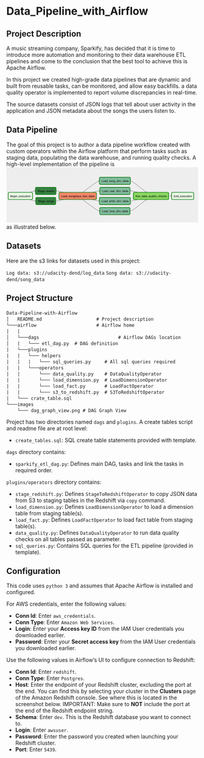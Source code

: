 # Data_Pipeline_with_Airflow

## Project Description

A music streaming company, Sparkify, has decided that it is time to introduce more automation and monitoring to their data warehouse ETL pipelines and come to the conclusion that the best tool to achieve this is Apache Airflow.


In this project we created high-grade data pipelines that are dynamic and built from reusable tasks, can be monitored, and allow easy backfills. a data quality operator is implemented to report volume discrepancies in real-time.

The source datasets consist of JSON logs that tell about user activity in the application and JSON metadata about the songs the users listen to.

## Data Pipeline

The goal of this project is to author a data pipeline workflow created with custom operators within the Airflow platform that perform tasks such as staging data, populating the data warehouse, and running quality checks. A high-level implementation of the pipeline is
![ERD image](/images/dag_graph_view.PNG) as illustrated below.

## Datasets
Here are the s3 links for datasets used in this project:

`Log data: s3://udacity-dend/log_data`
`Song data: s3://udacity-dend/song_data`

## Project Structure
```
Data-Pipeline-with-Airflow
│   README.md                    # Project description
└───airflow                      # Airflow home
|   |
│   └───dags                             # Airflow DAGs location
│   |   └─── etl_dag.py  # DAG definition
|   └───plugins
|   |   └─── helpers
|   |   |   └─── sql_queries.py     # All sql queries required
|   |   └───operators
|   |       └─── data_quality.py    # DataQualityOperator
|   |       └─── load_dimension.py  # LoadDimensionOperator
|   |       └─── load_fact.py       # LoadFactOperator
|   |       └─── s3_to_redshift.py  # S3ToRedshiftOperator
|   └─── crate_table.sql
└───images
    └─── dag_graph_view.png # DAG Graph View
```


Project has two directories named `dags` and `plugins`. A create tables script and readme file are at root level:
- `create_tables.sql`: SQL create table statements provided with template.

`dags` directory contains:
- `sparkify_etl_dag.py`: Defines main DAG, tasks and link the tasks in required order.

`plugins/operators` directory contains:
- `stage_redshift.py`: Defines `StageToRedshiftOperator` to copy JSON data from S3 to staging tables in the Redshift via `copy` command.
- `load_dimension.py`: Defines `LoadDimensionOperator` to load a dimension table from staging table(s).
- `load_fact.py`: Defines `LoadFactOperator` to load fact table from staging table(s).
- `data_quality.py`: Defines `DataQualityOperator` to run data quality checks on all tables passed as parameter.
- `sql_queries.py`: Contains SQL queries for the ETL pipeline (provided in template).

## Configuration

This code uses `python 3` and assumes that Apache Airflow is installed and configured.

For AWS credentials, enter the following values:
<ul>
<li><strong>Conn Id</strong>: Enter  <code>aws_credentials</code>.</li>
<li><strong>Conn Type</strong>: Enter  <code>Amazon Web Services</code>.</li>
<li><strong>Login</strong>: Enter your  <strong>Access key ID</strong>  from the IAM User credentials you downloaded earlier.</li>
<li><strong>Password</strong>: Enter your  <strong>Secret access key</strong>  from the IAM User credentials you downloaded earlier.</li>
</ul>

Use the following values in Airflow’s UI to configure connection to Redshift:
<ul>
<li><strong>Conn Id</strong>: Enter  <code>redshift</code>.</li>
<li><strong>Conn Type</strong>: Enter  <code>Postgres</code>.</li>
<li><strong>Host</strong>: Enter the endpoint of your Redshift cluster, excluding the port at the end. You can find this by selecting your cluster in the  <strong>Clusters</strong>  page of the Amazon Redshift console. See where this is located in the screenshot below. IMPORTANT: Make sure to  <strong>NOT</strong>  include the port at the end of the Redshift endpoint string.</li>
<li><strong>Schema</strong>: Enter  <code>dev</code>. This is the Redshift database you want to connect to.</li>
<li><strong>Login</strong>: Enter  <code>awsuser</code>.</li>
<li><strong>Password</strong>: Enter the password you created when launching your Redshift cluster.</li>
<li><strong>Port</strong>: Enter  <code>5439</code>.</li>



